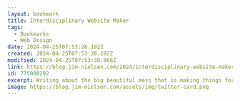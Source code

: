 ```yaml
---
layout: bookmark
title: Interdisciplinary Website Maker
tags:
  - Bookmarks
  - Web Design
date: 2024-04-25T07:53:28.192Z
created: 2024-04-25T07:53:28.192Z
modified: 2024-04-25T07:53:38.866Z
link: https://blog.jim-nielsen.com/2024/interdisciplinary-website-maker/
id: 775000292
excerpt: Writing about the big beautiful mess that is making things for the world wide web.
image: https://blog.jim-nielsen.com/assets/img/twitter-card.png
---
```

